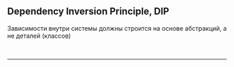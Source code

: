 ## Dependency Inversion Principle, DIP
<p> Зависимости внутри системы должны строится на основе абстракций, а не деталей (классов)</p> <br>
<hr><br>
